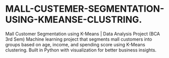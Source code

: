# MALL-CUSTEMER-SEGMENTATION-USING-KMEANSE-CLUSTRING.
Mall Customer Segmentation using K-Means | Data Analysis Project (BCA 3rd Sem) Machine learning project that segments mall customers into groups based on age, income, and spending score using K-Means clustering. Built in Python with visualization for better business insights.

